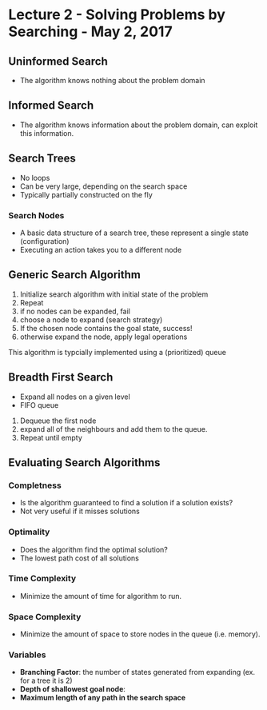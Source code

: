 # Lecture 2 - Solving Problems by Searching - May 2, 2017

## Uninformed Search
- The algorithm knows nothing about the problem domain

## Informed Search
- The algorithm knows information about the problem domain, can exploit this information.

## Search Trees
- No loops
- Can be very large, depending on the search space
- Typically partially constructed on the fly

### Search Nodes
- A basic data structure of a search tree, these represent a single state (configuration)
- Executing an action takes you to a different node

## Generic Search Algorithm
1. Initialize search algorithm with initial state of the problem
2. Repeat
  1. if no nodes can be expanded, fail
  2. choose a node to expand (search strategy)
  3. If the chosen node contains the goal state, success!
  4. otherwise expand the node, apply legal operations

This algorithm is typcially implemented using a (prioritized) queue

## Breadth First Search
- Expand all nodes on a given level
- FIFO queue
1. Dequeue the first node
2. expand all of the neighbours and add them to the queue.
3. Repeat until empty

## Evaluating Search Algorithms

### Completness
- Is the algorithm guaranteed to find a solution if a solution exists?
- Not very useful if it misses solutions

### Optimality
- Does the algorithm find the optimal solution?
- The lowest path cost of all solutions

### Time Complexity
- Minimize the amount of time for algorithm to run.

### Space Complexity
- Minimize the amount of space to store nodes in the queue (i.e. memory).

### Variables
- **Branching Factor**: the number of states generated from expanding (ex. for a tree it is 2)
- **Depth of shallowest goal node**:
- **Maximum length of any path in the search space**
